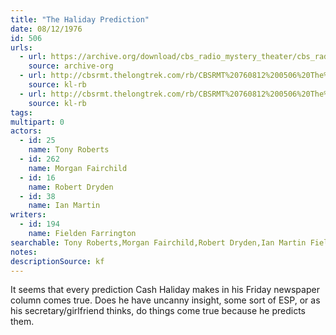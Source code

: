 ```yaml
---
title: "The Haliday Prediction"
date: 08/12/1976
id: 506
urls: 
  - url: https://archive.org/download/cbs_radio_mystery_theater/cbs_radio_mystery_theater-0501-0550.zip/cbs_radio_mystery_theater-0501-0550%2Fcbsrmt_0506_the_haliday_prediction.mp3
    source: archive-org
  - url: http://cbsrmt.thelongtrek.com/rb/CBSRMT%20760812%200506%20The%20Haliday%20Prediction_wuwm.mp3
    source: kl-rb
  - url: http://cbsrmt.thelongtrek.com/rb/CBSRMT%20760812%200506%20The%20Haliday%20Prediction_wbbm_rb.mp3
    source: kl-rb
tags: 
multipart: 0
actors:  
  - id: 25
    name: Tony Roberts  
  - id: 262
    name: Morgan Fairchild  
  - id: 16
    name: Robert Dryden  
  - id: 38
    name: Ian Martin
writers:  
  - id: 194
    name: Fielden Farrington
searchable: Tony Roberts,Morgan Fairchild,Robert Dryden,Ian Martin Fielden Farrington
notes: 
descriptionSource: kf
---
```

It seems that every prediction Cash Haliday makes in his Friday newspaper column comes true. Does he have uncanny insight, some sort of ESP, or as his secretary/girlfriend thinks, do things come true because he predicts them.